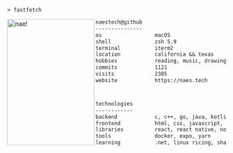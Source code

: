 ```console
> fastfetch
```

<img align="left" src="https://naes.tech/naes.png" alt="nae!" width="200" height="290" />

```txt
naestech@github
---------------
os                 macOS
shell              zsh 5.9
terminal           iterm2
location           california && texas
hobbies            reading, music, drawing
commits            1121
visits             2385
website            https://naes.tech
```

#

```txt
technologies
------------
backend            c, c++, go, java, kotlin, lua, python
frontend           html, css, javascript, typescript
libraries          react, react native, node.js, three.js
tools              docker, expo, yarn
learning           .net, linux ricing, shaders
```